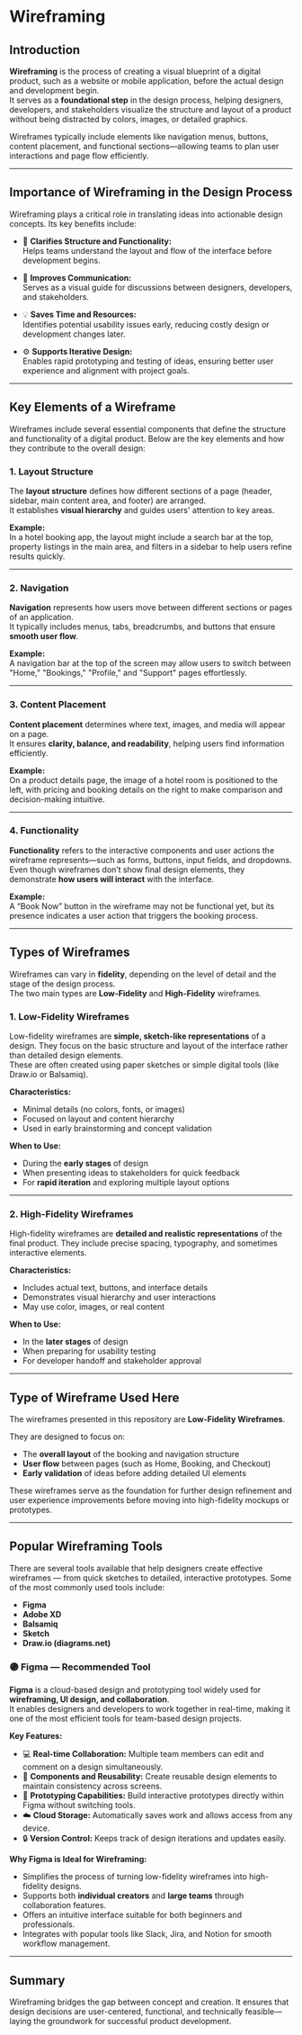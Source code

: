 # Wireframing

## Introduction
**Wireframing** is the process of creating a visual blueprint of a digital product, such as a website or mobile application, before the actual design and development begin.  
It serves as a **foundational step** in the design process, helping designers, developers, and stakeholders visualize the structure and layout of a product without being distracted by colors, images, or detailed graphics.

Wireframes typically include elements like navigation menus, buttons, content placement, and functional sections—allowing teams to plan user interactions and page flow efficiently.

---

## Importance of Wireframing in the Design Process
Wireframing plays a critical role in translating ideas into actionable design concepts. Its key benefits include:

- 🧭 **Clarifies Structure and Functionality:**  
  Helps teams understand the layout and flow of the interface before development begins.

- 💬 **Improves Communication:**  
  Serves as a visual guide for discussions between designers, developers, and stakeholders.

- 💡 **Saves Time and Resources:**  
  Identifies potential usability issues early, reducing costly design or development changes later.

- ⚙️ **Supports Iterative Design:**  
  Enables rapid prototyping and testing of ideas, ensuring better user experience and alignment with project goals.

---

## Key Elements of a Wireframe

Wireframes include several essential components that define the structure and functionality of a digital product. Below are the key elements and how they contribute to the overall design:

### 1. Layout Structure
The **layout structure** defines how different sections of a page (header, sidebar, main content area, and footer) are arranged.  
It establishes **visual hierarchy** and guides users' attention to key areas.

**Example:**  
In a hotel booking app, the layout might include a search bar at the top, property listings in the main area, and filters in a sidebar to help users refine results quickly.

---

### 2. Navigation
**Navigation** represents how users move between different sections or pages of an application.  
It typically includes menus, tabs, breadcrumbs, and buttons that ensure **smooth user flow**.

**Example:**  
A navigation bar at the top of the screen may allow users to switch between "Home," "Bookings," "Profile," and "Support" pages effortlessly.

---

### 3. Content Placement
**Content placement** determines where text, images, and media will appear on a page.  
It ensures **clarity, balance, and readability**, helping users find information efficiently.

**Example:**  
On a product details page, the image of a hotel room is positioned to the left, with pricing and booking details on the right to make comparison and decision-making intuitive.

---

### 4. Functionality
**Functionality** refers to the interactive components and user actions the wireframe represents—such as forms, buttons, input fields, and dropdowns.  
Even though wireframes don’t show final design elements, they demonstrate **how users will interact** with the interface.

**Example:**  
A “Book Now” button in the wireframe may not be functional yet, but its presence indicates a user action that triggers the booking process.

---

## Types of Wireframes

Wireframes can vary in **fidelity**, depending on the level of detail and the stage of the design process.  
The two main types are **Low-Fidelity** and **High-Fidelity** wireframes.

### 1. Low-Fidelity Wireframes
Low-fidelity wireframes are **simple, sketch-like representations** of a design. They focus on the basic structure and layout of the interface rather than detailed design elements.  
These are often created using paper sketches or simple digital tools (like Draw.io or Balsamiq).

**Characteristics:**
- Minimal details (no colors, fonts, or images)
- Focused on layout and content hierarchy
- Used in early brainstorming and concept validation

**When to Use:**
- During the **early stages** of design
- When presenting ideas to stakeholders for quick feedback
- For **rapid iteration** and exploring multiple layout options

---

### 2. High-Fidelity Wireframes
High-fidelity wireframes are **detailed and realistic representations** of the final product. They include precise spacing, typography, and sometimes interactive elements.

**Characteristics:**
- Includes actual text, buttons, and interface details
- Demonstrates visual hierarchy and user interactions
- May use color, images, or real content

**When to Use:**
- In the **later stages** of design
- When preparing for usability testing
- For developer handoff and stakeholder approval

---

## Type of Wireframe Used Here

The wireframes presented in this repository are **Low-Fidelity Wireframes**.  

They are designed to focus on:
- The **overall layout** of the booking and navigation structure  
- **User flow** between pages (such as Home, Booking, and Checkout)  
- **Early validation** of ideas before adding detailed UI elements  

These wireframes serve as the foundation for further design refinement and user experience improvements before moving into high-fidelity mockups or prototypes.

---

## Popular Wireframing Tools

There are several tools available that help designers create effective wireframes — from quick sketches to detailed, interactive prototypes. Some of the most commonly used tools include:

- **Figma**  
- **Adobe XD**  
- **Balsamiq**  
- **Sketch**  
- **Draw.io (diagrams.net)**

### 🟣 Figma — Recommended Tool
**Figma** is a cloud-based design and prototyping tool widely used for **wireframing, UI design, and collaboration**.  
It enables designers and developers to work together in real-time, making it one of the most efficient tools for team-based design projects.

**Key Features:**
- 💻 **Real-time Collaboration:** Multiple team members can edit and comment on a design simultaneously.  
- 🧩 **Components and Reusability:** Create reusable design elements to maintain consistency across screens.  
- 🔗 **Prototyping Capabilities:** Build interactive prototypes directly within Figma without switching tools.  
- ☁️ **Cloud Storage:** Automatically saves work and allows access from any device.  
- 🔒 **Version Control:** Keeps track of design iterations and updates easily.

**Why Figma is Ideal for Wireframing:**
- Simplifies the process of turning low-fidelity wireframes into high-fidelity designs.  
- Supports both **individual creators** and **large teams** through collaboration features.  
- Offers an intuitive interface suitable for both beginners and professionals.  
- Integrates with popular tools like Slack, Jira, and Notion for smooth workflow management.

---

## Summary
Wireframing bridges the gap between concept and creation. It ensures that design decisions are user-centered, functional, and technically feasible—laying the groundwork for successful product development.
